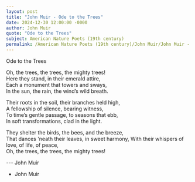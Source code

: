 ```yaml
---
layout: post
title: "John Muir - Ode to the Trees"
date: 2024-12-30 12:00:00 -0000
author: John Muir
quote: "Ode to the Trees"
subject: American Nature Poets (19th century)
permalink: /American Nature Poets (19th century)/John Muir/John Muir - Ode to the Trees
---
```


Ode to the Trees

Oh, the trees, the trees, the mighty trees!  
Here they stand, in their emerald attire,  
Each a monument that towers and sways,  
In the sun, the rain, the wind’s wild breath.

Their roots in the soil, their branches held high,  
A fellowship of silence, bearing witness,  
To time’s gentle passage, to seasons that ebb,  
In soft transformations, clad in the light.

They shelter the birds, the bees, and the breeze,  
That dances 'neath their leaves, in sweet harmony,
With their whispers of love, of life, of peace,  
Oh, the trees, the trees, the mighty trees!  

--- John Muir

- John Muir
